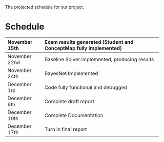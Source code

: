 The projected schedule for our project.

# Schedule #
|November 15th|Exam results generated (Student and ConceptMap fully implemented)|
|:------------|:----------------------------------------------------------------|
|November 22nd|Baseline Solver implemented, producing results|
|November 24th|BayesNet Implemented|
|December 1rd|Code fully functional and debugged|
|December 6th|Complete draft report|
|December 10th|Complete Documentation|
|December 17th|Turn in final report|